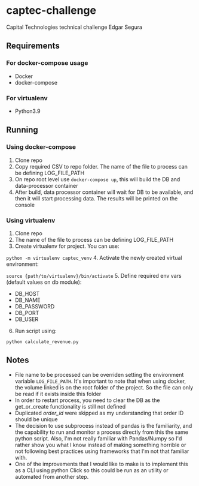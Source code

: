 # captec-challenge
Capital Technologies technical challenge
Edgar Segura

## Requirements
### For docker-compose usage
* Docker
* docker-compose

### For virtualenv
* Python3.9

## Running
### Using docker-compose
1. Clone repo
2. Copy required CSV to repo folder. The name of the file to process can be defining LOG_FILE_PATH
2. On repo root level use `docker-compose up`, this will build the DB and data-processor container
3. After build, data processor container will wait for DB to be available, and then it will start processing data. The results will be printed on the console

### Using virtualenv
1. Clone repo
2.  The name of the file to process can be defining LOG_FILE_PATH
3. Create virtualenv for project. You can use:

```python -m virtualenv captec_venv```
4. Activate the newly created virtual environment:

```source {path/to/virtualenv}/bin/activate```
5. Define required env vars (default values on db module):
* DB_HOST
* DB_NAME
* DB_PASSWORD
* DB_PORT
* DB_USER

6. Run script using:

```python calculate_revenue.py```


## Notes
* File name to be processed can be overriden setting the environment variable `LOG_FILE_PATH`. It's important to note that when using docker, the volume linked is on the root folder of the project. So the file can only be read if it exists inside this folder
* In order to restart process, you need to clear the DB as the get_or_create functionality is still not defined
* Duplicated *order_id* were skipped as my understanding that order ID should be unique
* The decision to use subprocess instead of pandas is the familiarity, and the capability to run and monitor a process directly from this the same python script. Also, I'm not really familiar with Pandas/Numpy so I'd rather show you what I know instead of making something horrible or not following best practices using frameworks that I'm not that familiar with.
* One of the improvements that I would like to make is to implement this as a CLI using python Click so this could be run as an utility or automated from another step.

